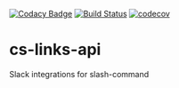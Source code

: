 [![Codacy Badge](https://api.codacy.com/project/badge/Grade/d025ca3e72e543569bfd9864d6853645)](https://app.codacy.com/app/concrete/cs-links-api?utm_source=github.com&utm_medium=referral&utm_content=cs-joao-felipe/cs-links-api&utm_campaign=Badge_Grade_Dashboard)
[![Build Status](https://travis-ci.org/cs-joao-felipe/cs-links-api.svg?branch=master)](https://travis-ci.org/cs-joao-felipe/cs-links-api)
[![codecov](https://codecov.io/gh/cs-joao-felipe/cs-links-api/branch/master/graph/badge.svg)](https://codecov.io/gh/cs-joao-felipe/cs-links-api)

# cs-links-api
Slack integrations for slash-command
